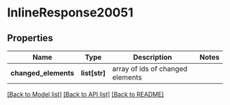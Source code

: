# InlineResponse20051

## Properties
Name | Type | Description | Notes
------------ | ------------- | ------------- | -------------
**changed_elements** | **list[str]** | array of ids of changed elements | 

[[Back to Model list]](../README.md#documentation-for-models) [[Back to API list]](../README.md#documentation-for-api-endpoints) [[Back to README]](../README.md)


